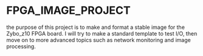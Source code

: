# FPGA_IMAGE_PROJECT

the purpose of this project is to make and format a stable image for the Zybo_z10 FPGA board. I will try to make a standard template to test I/O, then move on to more advanced topics such as network monitoring and image processing.
